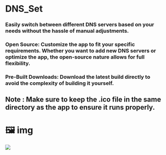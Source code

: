 # DNS_Set

### Easily switch between different DNS servers based on your needs without the hassle of manual adjustments.

### Open Source: Customize the app to fit your specific requirements. Whether you want to add new DNS servers or optimize the app, the open-source nature allows for full flexibility.

### Pre-Built Downloads: Download the latest build directly to avoid the complexity of building it yourself.

## Note : Make sure to keep the .ico file in the same directory as the app to ensure it runs properly.


# 🖼️ img 

<img src="https://i.imgur.com/HorG6Al.png">
